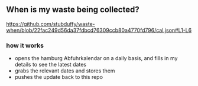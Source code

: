 ## When is my waste being collected?
  https://github.com/stubduffy/waste-when/blob/22fac249d56da37fdbcd76309ccb80a4770fd796/cal.json#L1-L6
  
  ### how it works
  - opens the hamburg Abfuhrkalendar on a daily basis, and fills in my details to see the latest dates
  - grabs the relevant dates and stores them
  - pushes the update back to this repo
  
